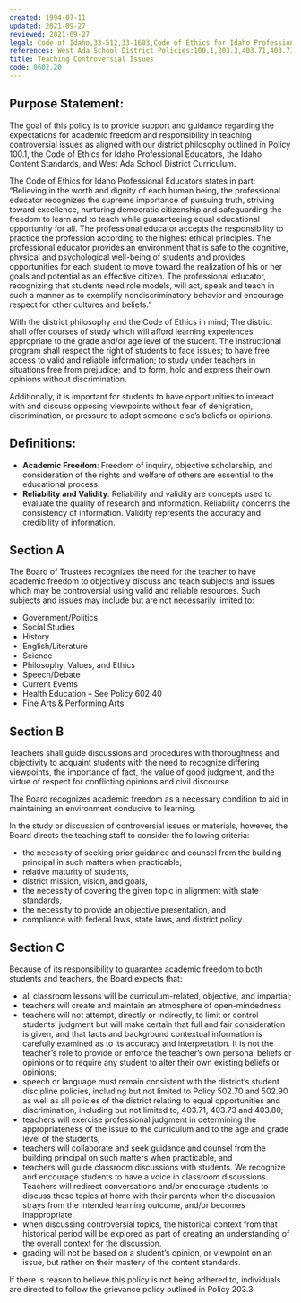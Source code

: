```yaml
---
created: 1994-07-11
updated: 2021-09-27
reviewed: 2021-09-27
legal: Code of Idaho,33-512,33-1603,Code of Ethics for Idaho Professional Educators
references: West Ada School District Policies:100.1,203.3,403.71,403.73,403.80,502.70,502.90,602.40
title: Teaching Controversial Issues
code: 0602.20
---
```



## Purpose Statement:

The goal of this policy is to provide support and guidance regarding the expectations for academic freedom and responsibility in teaching controversial issues as aligned with our district philosophy outlined in Policy 100.1, the Code of Ethics for Idaho Professional Educators, the Idaho Content Standards, and West Ada School District Curriculum.

The Code of Ethics for Idaho Professional Educators states in part: “Believing in the worth and dignity of each human being, the professional educator recognizes the supreme importance of pursuing truth, striving toward excellence, nurturing democratic citizenship and safeguarding the freedom to learn and to teach while guaranteeing equal educational opportunity for all. The professional educator accepts the responsibility to practice the profession according to the highest ethical principles. The professional educator provides an environment that is safe to the cognitive, physical and psychological well-being of students and provides opportunities for each student to move toward the realization of his or her goals and potential as an effective citizen. The professional educator, recognizing that students need role models, will act, speak and teach in such a manner as to exemplify nondiscriminatory behavior and encourage respect for other cultures and beliefs.”

With the district philosophy and the Code of Ethics in mind; The district shall offer courses of study which will afford learning experiences appropriate to the grade and/or age level of the student. The instructional program shall respect the right of students to face issues; to have free access to valid and reliable information; to study under teachers in situations free from prejudice; and to form, hold and express their own opinions without discrimination.

Additionally, it is important for students to have opportunities to interact with and discuss opposing viewpoints without fear of denigration, discrimination, or pressure to adopt someone else’s beliefs or opinions.

## Definitions:


- **Academic Freedom**: Freedom of inquiry, objective scholarship, and consideration of the rights and welfare of others are essential to the educational process.
- **Reliability and Validity**: Reliability and validity are concepts used to evaluate the quality of research and information. Reliability concerns the consistency of information. Validity represents the accuracy and credibility of information.

## Section A

The Board of Trustees recognizes the need for the teacher to have academic freedom to objectively discuss and teach subjects and issues which may be controversial using valid and reliable resources. Such subjects and issues may include but are not necessarily limited to:


- Government/Politics
- Social Studies
- History
- English/Literature
- Science
- Philosophy, Values, and Ethics
- Speech/Debate
- Current Events
- Health Education – See Policy 602.40
- Fine Arts & Performing Arts

## Section B

Teachers shall guide discussions and procedures with thoroughness and objectivity to acquaint students with the need to recognize differing viewpoints, the importance of fact, the value of good judgment, and the virtue of respect for conflicting opinions and civil discourse.

The Board recognizes academic freedom as a necessary condition to aid in maintaining an environment conducive to learning.

In the study or discussion of controversial issues or materials, however, the Board directs the teaching staff to consider the following criteria:

- the necessity of seeking prior guidance and counsel from the building principal in such matters when practicable,
- relative maturity of students,
- district mission, vision, and goals,
- the necessity of covering the given topic in alignment with state standards,
- the necessity to provide an objective presentation, and
- compliance with federal laws, state laws, and district policy.

## Section C

Because of its responsibility to guarantee academic freedom to both students and teachers, the Board expects that:

- all classroom lessons will be curriculum-related, objective, and impartial;
- teachers will create and maintain an atmosphere of open-mindedness
- teachers will not attempt, directly or indirectly, to limit or control students’ judgment but will make certain that full and fair consideration is given, and that facts and background contextual information is carefully examined as to its accuracy and interpretation. It is not the teacher’s role to provide or enforce the teacher’s own personal beliefs or opinions or to require any student to alter their own existing beliefs or opinions;
- speech or language must remain consistent with the district’s student discipline policies, including but not limited to Policy 502.70 and 502.90 as well as all policies of the district relating to equal opportunities and discrimination, including but not limited to, 403.71, 403.73 and 403.80;
- teachers will exercise professional judgment in determining the appropriateness of the issue to the curriculum and to the age and grade level of the students;
- teachers will collaborate and seek guidance and counsel from the building principal on such matters when practicable, and
- teachers will guide classroom discussions with students. We recognize and encourage students to have a voice in classroom discussions. Teachers will redirect conversations and/or encourage students to discuss these topics at home with their parents when the discussion strays from the intended learning outcome, and/or becomes inappropriate.
- when discussing controversial topics, the historical context from that historical period will be explored as part of creating an understanding of the overall context for the discussion.
- grading will not be based on a student’s opinion, or viewpoint on an issue, but rather on their mastery of the content standards.

If there is reason to believe this policy is not being adhered to, individuals are directed to follow the grievance policy outlined in Policy 203.3.
